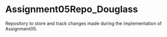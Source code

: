 # Assignment05Repo_Douglass
Repository to store and track changes made during the implementation of Assignment05.
